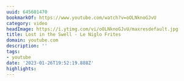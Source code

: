 ```yaml
---
uuid: 645601470
bookmarkOf: https://www.youtube.com/watch?v=oOLNknoGJvU
category: video
headImage: https://i.ytimg.com/vi/oOLNknoGJvU/maxresdefault.jpg
title: Lost in the Swell - Le Niglo Frites
domain: youtube.com
description: ''
tags:
- youtube
date: '2023-01-26T19:52:19.888Z'
highlights:
---
```



